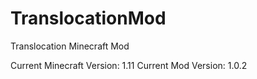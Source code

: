 # TranslocationMod
Translocation Minecraft Mod

Current Minecraft Version:  1.11
Current Mod Version:        1.0.2

